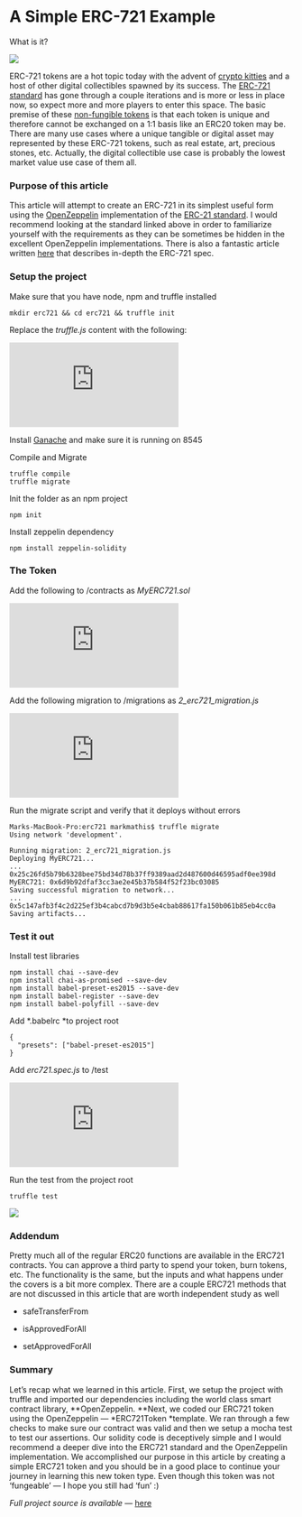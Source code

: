 
# A Simple ERC-721 Example

What is it?

![](https://cdn-images-1.medium.com/max/2000/0*jr7S0JF8XiousKKz.png)

ERC-721 tokens are a hot topic today with the advent of [crypto kitties](https://www.cryptokitties.co/) and a host of other digital collectibles spawned by its success. The [ERC-721 standard](https://github.com/ethereum/EIPs/blob/master/EIPS/eip-721.md) has gone through a couple iterations and is more or less in place now, so expect more and more players to enter this space. The basic premise of these [non-fungible tokens](https://en.wikipedia.org/wiki/Non-Fungible_Tokens) is that each token is unique and therefore cannot be exchanged on a 1:1 basis like an ERC20 token may be. There are many use cases where a unique tangible or digital asset may represented by these ERC-721 tokens, such as real estate, art, precious stones, etc. Actually, the digital collectible use case is probably the lowest market value use case of them all.

### **Purpose of this article**

This article will attempt to create an ERC-721 in its simplest useful form using the [OpenZeppelin](https://github.com/OpenZeppelin/openzeppelin-solidity/tree/master/contracts/token/ERC721) implementation of the [ERC-21 standard](https://github.com/ethereum/EIPs/blob/master/EIPS/eip-721.md). I would recommend looking at the standard linked above in order to familiarize yourself with the requirements as they can be sometimes be hidden in the excellent OpenZeppelin implementations. There is also a fantastic article written [here](https://medium.com/blockchannel/walking-through-the-erc721-full-implementation-72ad72735f3c) that describes in-depth the ERC-721 spec.

### Setup the project

Make sure that you have node, npm and truffle installed

    mkdir erc721 && cd erc721 && truffle init

Replace the *truffle.js* content with the following:

<iframe src="https://medium.com/media/f3ef2f3c60d4dac9bad5fe59ae3f8564" frameborder=0></iframe>

Install [Ganache](http://truffleframework.com/ganache/) and make sure it is running on 8545

Compile and Migrate

    truffle compile
    truffle migrate

Init the folder as an npm project

    npm init

Install zeppelin dependency

    npm install zeppelin-solidity

### The Token

Add the following to /contracts as *MyERC721.sol*

<iframe src="https://medium.com/media/9d1b82940c835e700f785efd4dbb786d" frameborder=0></iframe>

Add the following migration to /migrations as *2_erc721_migration.js*

<iframe src="https://medium.com/media/7d0a5b5eaaab6c02c2f9f1243b70679c" frameborder=0></iframe>

Run the migrate script and verify that it deploys without errors

    Marks-MacBook-Pro:erc721 markmathis$ truffle migrate
    Using network 'development'.

    Running migration: 2_erc721_migration.js
    Deploying MyERC721...
    ...
    0x25c26fd5b79b6328bee75bd34d78b37ff9389aad2d487600d46595adf0ee398d
    MyERC721: 0x6d9b92dfaf3cc3ae2e45b37b584f52f23bc03085
    Saving successful migration to network...
    ...
    0x5c147afb3f4c2d225ef3b4cabcd7b9d3b5e4cbab88617fa150b061b85eb4cc0a
    Saving artifacts...

### Test it out

Install test libraries

    npm install chai --save-dev
    npm install chai-as-promised --save-dev
    npm install babel-preset-es2015 --save-dev
    npm install babel-register --save-dev
    npm install babel-polyfill --save-dev

Add *.babelrc *to project root

    {
      "presets": ["babel-preset-es2015"]
    }

Add *erc721.spec.js* to /test

<iframe src="https://medium.com/media/b9076ee98f1179a46ac48c5f523e3a0b" frameborder=0></iframe>

Run the test from the project root

    truffle test

![](https://cdn-images-1.medium.com/max/3236/1*tZ9h1i5oaWrD8ISiGH5L8w.png)

### Addendum

Pretty much all of the regular ERC20 functions are available in the ERC721 contracts. You can approve a third party to spend your token, burn tokens, etc. The functionality is the same, but the inputs and what happens under the covers is a bit more complex. There are a couple ERC721 methods that are not discussed in this article that are worth independent study as well

* safeTransferFrom

* isApprovedForAll

* setApprovedForAll

### Summary

Let’s recap what we learned in this article. First, we setup the project with truffle and imported our dependencies including the world class smart contract library, **OpenZeppelin. **Next, we coded our ERC721 token using the OpenZeppelin — *ERC721Token *template. We ran through a few checks to make sure our contract was valid and then we setup a mocha test to test our assertions. Our solidity code is deceptively simple and I would recommend a deeper dive into the ERC721 standard and the OpenZeppelin implementation. We accomplished our purpose in this article by creating a simple ERC721 token and you should be in a good place to continue your journey in learning this new token type. Even though this token was not ‘fungeable’ — I hope you still had ‘fun’ :)

*Full project source is available* — [here](https://github.com/cipherzzz/erc721)
